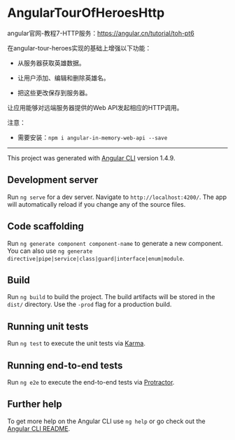 # AngularTourOfHeroesHttp

angular官网-教程7-HTTP服务：https://angular.cn/tutorial/toh-pt6

在angular-tour-heroes实现的基础上增强以下功能：

- 从服务器获取英雄数据。

- 让用户添加、编辑和删除英雄名。

- 把这些更改保存到服务器。

让应用能够对远端服务器提供的Web API发起相应的HTTP调用。

注意：

- 需要安装：`npm i angular-in-memory-web-api --save`



-----------------------------------------------------------

This project was generated with [Angular CLI](https://github.com/angular/angular-cli) version 1.4.9.

## Development server

Run `ng serve` for a dev server. Navigate to `http://localhost:4200/`. The app will automatically reload if you change any of the source files.

## Code scaffolding

Run `ng generate component component-name` to generate a new component. You can also use `ng generate directive|pipe|service|class|guard|interface|enum|module`.

## Build

Run `ng build` to build the project. The build artifacts will be stored in the `dist/` directory. Use the `-prod` flag for a production build.

## Running unit tests

Run `ng test` to execute the unit tests via [Karma](https://karma-runner.github.io).

## Running end-to-end tests

Run `ng e2e` to execute the end-to-end tests via [Protractor](http://www.protractortest.org/).

## Further help

To get more help on the Angular CLI use `ng help` or go check out the [Angular CLI README](https://github.com/angular/angular-cli/blob/master/README.md).
